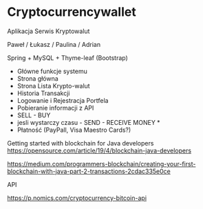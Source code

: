 # Cryptocurrencywallet

Aplikacja Serwis Kryptowalut

Paweł / Łukasz / Paulina / Adrian


Spring + MySQL + Thyme-leaf (Bootstrap)

* Główne funkcje systemu
* Strona główna
* Strona Lista Krypto-walut
* Historia Transakcji
* Logowanie i Rejestracja Portfela
* Pobieranie informacji z API
* SELL - BUY
* jesli wystarczy czasu - SEND - RECEIVE MONEY * 
* Płatność (PayPall, Visa Maestro Cards?)



Getting started with blockchain for Java developers
https://opensource.com/article/19/4/blockchain-java-developers

https://medium.com/programmers-blockchain/creating-your-first-blockchain-with-java-part-2-transactions-2cdac335e0ce


API

https://p.nomics.com/cryptocurrency-bitcoin-api
